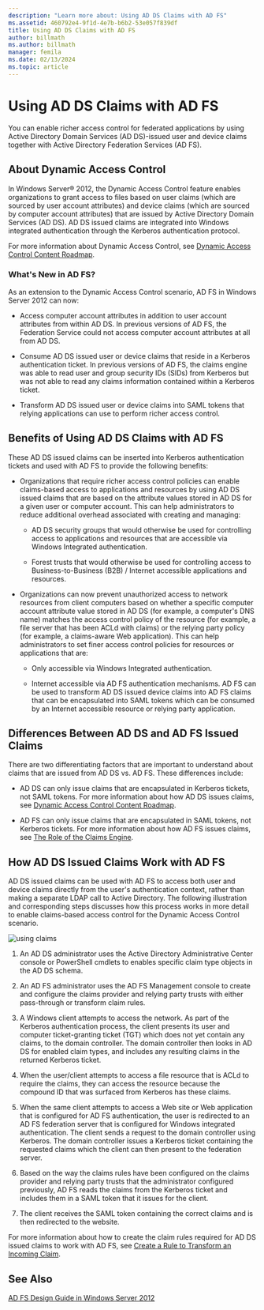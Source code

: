 ```yaml
---
description: "Learn more about: Using AD DS Claims with AD FS"
ms.assetid: 460792e4-9f1d-4e7b-b6b2-53e057f839df
title: Using AD DS Claims with AD FS
author: billmath
ms.author: billmath
manager: femila
ms.date: 02/13/2024
ms.topic: article
---
```


# Using AD DS Claims with AD FS


You can enable richer access control for federated applications by using Active Directory Domain Services \(AD DS\)\-issued user and device claims together with Active Directory Federation Services \(AD FS\).

## About Dynamic Access Control
In Windows Server&reg; 2012, the Dynamic Access Control feature enables organizations to grant access to files based on user claims \(which are sourced by user account attributes\) and device claims \(which are sourced by computer account attributes\) that are issued by Active Directory Domain Services \(AD DS\). AD DS issued claims are integrated into Windows integrated authentication through the Kerberos authentication protocol.

For more information about Dynamic Access Control, see [Dynamic Access Control Content Roadmap](../../solution-guides/Dynamic-Access-Control--Scenario-Overview.md#BKMK_APP).

### What's New in AD FS?
As an extension to the Dynamic Access Control scenario, AD FS in  Windows Server 2012  can now:

-   Access computer account attributes in addition to user account attributes from within AD DS. In previous versions of AD FS, the Federation Service could not access computer account attributes at all from AD DS.

-   Consume AD DS issued user or device claims that reside in a Kerberos authentication ticket. In previous versions of AD FS, the claims engine was able to read user and group security IDs \(SIDs\) from Kerberos but was not able to read any claims information contained within a Kerberos ticket.

-   Transform AD DS issued user or device claims into SAML tokens that relying applications can use to perform richer access control.

## Benefits of Using AD DS Claims with AD FS
These AD DS issued claims can be inserted into Kerberos authentication tickets and used with AD FS to provide the following benefits:

-   Organizations that require richer access control policies can enable claims\-based access to applications and resources by using AD DS issued claims that are based on the attribute values stored in AD DS for a given user or computer account. This can help administrators to reduce additional overhead associated with creating and managing:

    -   AD DS security groups that would otherwise be used for controlling access to applications and resources that are accessible via Windows Integrated authentication.

    -   Forest trusts that would otherwise be used for controlling access to Business\-to\-Business \(B2B\) \/ Internet accessible applications and resources.

-   Organizations can now prevent unauthorized access to network resources from client computers based on whether a specific computer account attribute value stored in AD DS \(for example, a computer's DNS name\) matches the access control policy of the resource \(for example, a file server that has been ACLd with claims\) or the relying party policy \(for example, a claims\-aware Web application\). This can help administrators to set finer access control policies for resources or applications that are:

    -   Only accessible via Windows Integrated authentication.

    -   Internet accessible via AD FS authentication mechanisms. AD FS can be used to transform AD DS issued device claims into AD FS claims that can be encapsulated into SAML tokens which can be consumed by an Internet accessible resource or relying party application.

## Differences Between AD DS and AD FS Issued Claims
There are two differentiating factors that are important to understand about claims that are issued from AD DS vs. AD FS. These differences include:

-   AD DS can only issue claims that are encapsulated in Kerberos tickets, not SAML tokens. For more information about how AD DS issues claims, see [Dynamic Access Control Content Roadmap](../../solution-guides/Dynamic-Access-Control--Scenario-Overview.md#BKMK_APP).

-   AD FS can only issue claims that are encapsulated in SAML tokens, not Kerberos tickets. For more information about how AD FS issues claims, see [The Role of the Claims Engine](../../ad-fs/technical-reference/The-Role-of-the-Claims-Engine.md).

## How AD DS Issued Claims Work with AD FS
AD DS issued claims can be used with AD FS to access both user and device claims directly from the user's authentication context, rather than making a separate LDAP call to Active Directory. The following illustration and corresponding steps discusses how this process works in more detail to enable claims\-based access control for the Dynamic Access Control scenario.

![using claims](media/UsingADDSClaimswithADFS.gif)

1.  An AD DS administrator uses the Active Directory Administrative Center console or PowerShell cmdlets to enables specific claim type objects in the AD DS schema.

2.  An AD FS administrator uses the AD FS Management console to create and configure the claims provider and relying party trusts with either pass\-through or transform claim rules.

3.  A Windows client attempts to access the network. As part of the Kerberos authentication process, the client presents its user and computer ticket\-granting ticket \(TGT\) which does not yet contain any claims, to the domain controller. The domain controller then looks in AD DS for enabled claim types, and includes any resulting claims in the returned Kerberos ticket.

4.  When the user\/client attempts to access a file resource that is ACLd to require the claims, they can access the resource because the compound ID that was surfaced from Kerberos has these claims.

5.  When the same client attempts to access a Web site or Web application that is configured for AD FS authentication, the user is redirected to an AD FS federation server that is configured for Windows integrated authentication. The client sends a request to the domain controller using Kerberos. The domain controller issues a Kerberos ticket containing the requested claims which the client can then present to the federation server.

6.  Based on the way the claims rules have been configured on the claims provider and relying party trusts that the administrator configured previously, AD FS reads the claims from the Kerberos ticket and includes them in a SAML token that it issues for the client.

7.  The client receives the SAML token containing the correct claims and is then redirected to the website.

For more information about how to create the claim rules required for AD DS issued claims to work with AD FS, see [Create a Rule to Transform an Incoming Claim](../../ad-fs/operations/Create-a-Rule-to-Transform-an-Incoming-Claim.md).

## See Also
[AD FS Design Guide in Windows Server 2012](AD-FS-Design-Guide-in-Windows-Server-2012.md)
